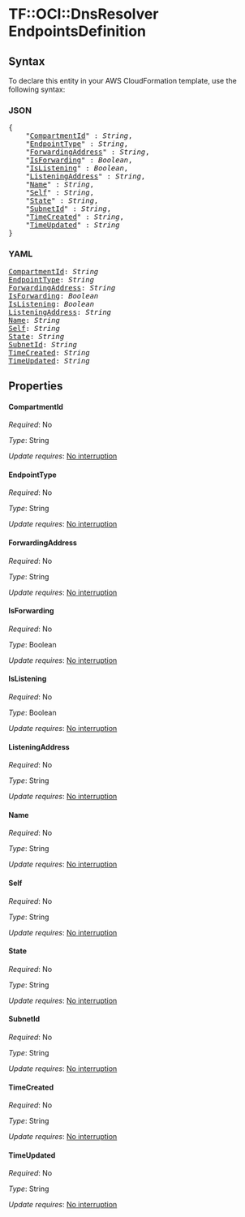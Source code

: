 # TF::OCI::DnsResolver EndpointsDefinition

## Syntax

To declare this entity in your AWS CloudFormation template, use the following syntax:

### JSON

<pre>
{
    "<a href="#compartmentid" title="CompartmentId">CompartmentId</a>" : <i>String</i>,
    "<a href="#endpointtype" title="EndpointType">EndpointType</a>" : <i>String</i>,
    "<a href="#forwardingaddress" title="ForwardingAddress">ForwardingAddress</a>" : <i>String</i>,
    "<a href="#isforwarding" title="IsForwarding">IsForwarding</a>" : <i>Boolean</i>,
    "<a href="#islistening" title="IsListening">IsListening</a>" : <i>Boolean</i>,
    "<a href="#listeningaddress" title="ListeningAddress">ListeningAddress</a>" : <i>String</i>,
    "<a href="#name" title="Name">Name</a>" : <i>String</i>,
    "<a href="#self" title="Self">Self</a>" : <i>String</i>,
    "<a href="#state" title="State">State</a>" : <i>String</i>,
    "<a href="#subnetid" title="SubnetId">SubnetId</a>" : <i>String</i>,
    "<a href="#timecreated" title="TimeCreated">TimeCreated</a>" : <i>String</i>,
    "<a href="#timeupdated" title="TimeUpdated">TimeUpdated</a>" : <i>String</i>
}
</pre>

### YAML

<pre>
<a href="#compartmentid" title="CompartmentId">CompartmentId</a>: <i>String</i>
<a href="#endpointtype" title="EndpointType">EndpointType</a>: <i>String</i>
<a href="#forwardingaddress" title="ForwardingAddress">ForwardingAddress</a>: <i>String</i>
<a href="#isforwarding" title="IsForwarding">IsForwarding</a>: <i>Boolean</i>
<a href="#islistening" title="IsListening">IsListening</a>: <i>Boolean</i>
<a href="#listeningaddress" title="ListeningAddress">ListeningAddress</a>: <i>String</i>
<a href="#name" title="Name">Name</a>: <i>String</i>
<a href="#self" title="Self">Self</a>: <i>String</i>
<a href="#state" title="State">State</a>: <i>String</i>
<a href="#subnetid" title="SubnetId">SubnetId</a>: <i>String</i>
<a href="#timecreated" title="TimeCreated">TimeCreated</a>: <i>String</i>
<a href="#timeupdated" title="TimeUpdated">TimeUpdated</a>: <i>String</i>
</pre>

## Properties

#### CompartmentId

_Required_: No

_Type_: String

_Update requires_: [No interruption](https://docs.aws.amazon.com/AWSCloudFormation/latest/UserGuide/using-cfn-updating-stacks-update-behaviors.html#update-no-interrupt)

#### EndpointType

_Required_: No

_Type_: String

_Update requires_: [No interruption](https://docs.aws.amazon.com/AWSCloudFormation/latest/UserGuide/using-cfn-updating-stacks-update-behaviors.html#update-no-interrupt)

#### ForwardingAddress

_Required_: No

_Type_: String

_Update requires_: [No interruption](https://docs.aws.amazon.com/AWSCloudFormation/latest/UserGuide/using-cfn-updating-stacks-update-behaviors.html#update-no-interrupt)

#### IsForwarding

_Required_: No

_Type_: Boolean

_Update requires_: [No interruption](https://docs.aws.amazon.com/AWSCloudFormation/latest/UserGuide/using-cfn-updating-stacks-update-behaviors.html#update-no-interrupt)

#### IsListening

_Required_: No

_Type_: Boolean

_Update requires_: [No interruption](https://docs.aws.amazon.com/AWSCloudFormation/latest/UserGuide/using-cfn-updating-stacks-update-behaviors.html#update-no-interrupt)

#### ListeningAddress

_Required_: No

_Type_: String

_Update requires_: [No interruption](https://docs.aws.amazon.com/AWSCloudFormation/latest/UserGuide/using-cfn-updating-stacks-update-behaviors.html#update-no-interrupt)

#### Name

_Required_: No

_Type_: String

_Update requires_: [No interruption](https://docs.aws.amazon.com/AWSCloudFormation/latest/UserGuide/using-cfn-updating-stacks-update-behaviors.html#update-no-interrupt)

#### Self

_Required_: No

_Type_: String

_Update requires_: [No interruption](https://docs.aws.amazon.com/AWSCloudFormation/latest/UserGuide/using-cfn-updating-stacks-update-behaviors.html#update-no-interrupt)

#### State

_Required_: No

_Type_: String

_Update requires_: [No interruption](https://docs.aws.amazon.com/AWSCloudFormation/latest/UserGuide/using-cfn-updating-stacks-update-behaviors.html#update-no-interrupt)

#### SubnetId

_Required_: No

_Type_: String

_Update requires_: [No interruption](https://docs.aws.amazon.com/AWSCloudFormation/latest/UserGuide/using-cfn-updating-stacks-update-behaviors.html#update-no-interrupt)

#### TimeCreated

_Required_: No

_Type_: String

_Update requires_: [No interruption](https://docs.aws.amazon.com/AWSCloudFormation/latest/UserGuide/using-cfn-updating-stacks-update-behaviors.html#update-no-interrupt)

#### TimeUpdated

_Required_: No

_Type_: String

_Update requires_: [No interruption](https://docs.aws.amazon.com/AWSCloudFormation/latest/UserGuide/using-cfn-updating-stacks-update-behaviors.html#update-no-interrupt)

